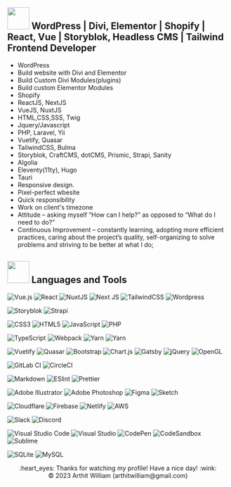 
## <img src="https://raw.githubusercontent.com/nixin72/nixin72/master/wave.gif" width="50px"></img> WordPress | Divi, Elementor | Shopify | React, Vue | Storyblok, Headless CMS | Tailwind Frontend Developer 

- WordPress
- Build website with Divi and Elementor 
- Build Custom Divi Modules(plugins)
- Build custom Elementor Modules
- Shopify
- ReactJS, NextJS
- VueJS, NuxtJS
- HTML,CSS,SSS, Twig
- Jquery/Javascript
- PHP, Laravel, Yii
- Vuetify, Quasar
- TailwindCSS, Bulma
- Storyblok, CraftCMS, dotCMS, Prismic, Strapi, Sanity
- Algolia
- Eleventy(11ty), Hugo
- Tauri
- Responsive design.
- Pixel-perfect wbesite
- Quick responsibility
- Work on client's timezone
- Attitude – asking myself “How can I help?” as opposed to “What do I need to do?”
- Continuous Improvement – constantly learning, adopting more efficient practices, caring about the project’s quality, self-organizing to solve problems and striving to be better at what I do;

## <img src="https://media2.giphy.com/media/QssGEmpkyEOhBCb7e1/giphy.gif?cid=ecf05e47a0n3gi1bfqntqmob8g9aid1oyj2wr3ds3mg700bl&rid=giphy.gif" width="50px"> Languages and Tools

![Vue.js](https://img.shields.io/badge/vuejs-%2335495e.svg?style=for-the-badge&logo=vuedotjs&logoColor=%234FC08D) ![React](https://img.shields.io/badge/react-%2320232a.svg?style=for-the-badge&logo=react&logoColor=%2361DAFB) ![NuxtJS](https://img.shields.io/badge/Nuxt-black?style=for-the-badge&logo=nuxt.js&logoColor=white) 	![Next JS](https://img.shields.io/badge/Next-black?style=for-the-badge&logo=next.js&logoColor=white) ![TailwindCSS](https://img.shields.io/badge/tailwindcss-%2338B2AC.svg?style=for-the-badge&logo=tailwind-css&logoColor=white) ![Wordpress](https://img.shields.io/badge/Wordpress-21759B?style=for-the-badge&logo=wordpress&logoColor=white)

![Storyblok](https://img.shields.io/badge/storybook-FF4785?style=for-the-badge&logo=storybook&logoColor=white) ![Strapi](https://img.shields.io/badge/strapi-%232E7EEA.svg?style=for-the-badge&logo=strapi&logoColor=white)

![CSS3](https://img.shields.io/badge/css3-%231572B6.svg?style=for-the-badge&logo=css3&logoColor=white) ![HTML5](https://img.shields.io/badge/html5-%23E34F26.svg?style=for-the-badge&logo=html5&logoColor=white) ![JavaScript](https://img.shields.io/badge/javascript-%23323330.svg?style=for-the-badge&logo=javascript&logoColor=%23F7DF1E) ![PHP](https://img.shields.io/badge/php-%23777BB4.svg?style=for-the-badge&logo=php&logoColor=white)

![TypeScript](https://img.shields.io/badge/typescript-%23007ACC.svg?style=for-the-badge&logo=typescript&logoColor=white) ![Webpack](https://img.shields.io/badge/webpack-%238DD6F9.svg?style=for-the-badge&logo=webpack&logoColor=black) ![Yarn](https://img.shields.io/badge/yarn-%232C8EBB.svg?style=for-the-badge&logo=yarn&logoColor=white) ![Yarn](https://img.shields.io/badge/yarn-%232C8EBB.svg?style=for-the-badge&logo=yarn&logoColor=white)

![Vuetify](https://img.shields.io/badge/Vuetify-1867C0?style=for-the-badge&logo=vuetify&logoColor=AEDDFF) ![Quasar](https://img.shields.io/badge/Quasar-1976D2?style=for-the-badge&logo=quasar&logoColor=white) ![Bootstrap](https://img.shields.io/badge/bootstrap-%23563D7C.svg?style=for-the-badge&logo=bootstrap&logoColor=white) ![Chart.js](https://img.shields.io/badge/chart.js-F5788D.svg?style=for-the-badge&logo=chart.js&logoColor=white) 	![Gatsby](https://img.shields.io/badge/Gatsby-%23663399.svg?style=for-the-badge&logo=gatsby&logoColor=white) 	![jQuery](https://img.shields.io/badge/jquery-%230769AD.svg?style=for-the-badge&logo=jquery&logoColor=white) 	![OpenGL](https://img.shields.io/badge/OpenGL-%23FFFFFF.svg?style=for-the-badge&logo=opengl)

![GitLab CI](https://img.shields.io/badge/GitLabCI-%23181717.svg?style=for-the-badge&logo=gitlab&logoColor=white) ![CircleCI](https://img.shields.io/badge/CIRCLECI-%23161616.svg?style=for-the-badge&logo=circleci&logoColor=white)

![Markdown](https://img.shields.io/badge/markdown-%23000000.svg?style=for-the-badge&logo=markdown&logoColor=white) ![ESlint](	https://img.shields.io/badge/eslint-3A33D1?style=for-the-badge&logo=eslint&logoColor=white) ![Prettier](https://img.shields.io/badge/prettier-1A2C34?style=for-the-badge&logo=prettier&logoColor=F7BA3E)

![Adobe Illustrator](https://img.shields.io/badge/adobeillustrator-%23FF9A00.svg?style=for-the-badge&logo=adobeillustrator&logoColor=white) ![Adobe Photoshop](https://img.shields.io/badge/adobephotoshop-%2331A8FF.svg?style=for-the-badge&logo=adobephotoshop&logoColor=white) ![Figma](https://img.shields.io/badge/figma-%23F24E1E.svg?style=for-the-badge&logo=figma&logoColor=white) ![Sketch](https://img.shields.io/badge/Sketch-FFB387?style=for-the-badge&logo=sketch&logoColor=black)

![Cloudflare](https://img.shields.io/badge/Cloudflare-F38020?style=for-the-badge&logo=Cloudflare&logoColor=white) ![Firebase](https://img.shields.io/badge/firebase-%23039BE5.svg?style=for-the-badge&logo=firebase) 	![Netlify](https://img.shields.io/badge/netlify-%23000000.svg?style=for-the-badge&logo=netlify&logoColor=#00C7B7) 	![AWS](https://img.shields.io/badge/AWS-%23FF9900.svg?style=for-the-badge&logo=amazon-aws&logoColor=white)

![Slack](https://img.shields.io/badge/Slack-4A154B?style=for-the-badge&logo=slack&logoColor=white) ![Discord](https://img.shields.io/badge/Discord-7289DA?style=for-the-badge&logo=discord&logoColor=white)

![Visual Studio Code](https://img.shields.io/badge/Visual%20Studio%20Code-0078d7.svg?style=for-the-badge&logo=visual-studio-code&logoColor=white) ![Visual Studio](https://img.shields.io/badge/Visual%20Studio-5C2D91.svg?style=for-the-badge&logo=visual-studio&logoColor=white) ![CodePen](https://img.shields.io/badge/CodePen-white?style=for-the-badge&logo=codepen&logoColor=black) ![CodeSandbox](https://img.shields.io/badge/Codesandbox-040404?style=for-the-badge&logo=codesandbox&logoColor=DBDBDB) ![Sublime](https://img.shields.io/badge/sublime_text-%23575757.svg?&style=for-the-badge&logo=sublime-text&logoColor=important)

![SQLite](https://img.shields.io/badge/sqlite-%2307405e.svg?style=for-the-badge&logo=sqlite&logoColor=white) ![MySQL](https://img.shields.io/badge/mysql-%2300f.svg?style=for-the-badge&logo=mysql&logoColor=white)

<div align="center">
  :heart_eyes: Thanks for watching my profile! Have a nice day! :wink: <br/>
  &copy; 2023 Arthit William (arthitwilliam@gmail.com)
</div>
